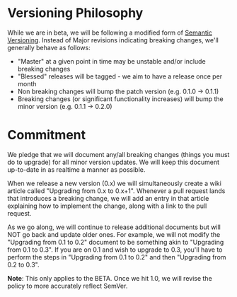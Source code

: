 # Versioning Philosophy

While we are in beta, we will be following a modified form of [Semantic Versioning](http://semver.org/). Instead of Major revisions indicating breaking changes, we'll generally behave as follows:

* "Master" at a given point in time may be unstable and/or include breaking changes
* "Blessed" releases will be tagged - we aim to have a release once per month
* Non breaking changes will bump the patch version (e.g. 0.1.0 -> 0.1.1)
* Breaking changes (or significant functionality increases) will bump the minor version (e.g. 0.1.1 -> 0.2.0)

# Commitment

We pledge that we will document any/all breaking changes (things you must do to upgrade) for all minor version updates. We will keep this document up-to-date in as realtime a manner as possible.

When we release a new version (0.x) we will simultaneously create a wiki article called "Upgrading from 0.x to 0.x+1". Whenever a pull request lands that introduces a breaking change, we will add an entry in that article explaining how to implement the change, along with a link to the pull request.

As we go along, we will continue to release additional documents but will NOT go back and update older ones. For example, we will not modify the "Upgrading from 0.1 to 0.2" document to be something akin to "Upgrading from 0.1 to 0.3". If you are on 0.1 and wish to upgrade to 0.3, you'll have to perform the steps in "Upgrading from 0.1 to 0.2" and then "Upgrading from 0.2 to 0.3".

**Note**: This only applies to the BETA. Once we hit 1.0, we will revise the policy to more accurately reflect SemVer.